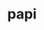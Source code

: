 ---
title: "papi"
layout: cache
categories: [package, develop-2023-06-11]
meta: {"versions": ["6.0.0.1"], "compilers": ["gcc@=11.1.0", "gcc@=7.3.1", "gcc@=7.5.0"], "oss": ["amzn2", "ubuntu18.04", "ubuntu20.04"], "platforms": ["linux"], "targets": ["aarch64", "neoverse_n1", "ppc64le", "x86_64", "x86_64_v3"], "stacks": ["e4s", "e4s-oneapi", "e4s-power", "radiuss", "radiuss-aws", "radiuss-aws-aarch64", "root"], "num_specs": 10, "num_specs_by_stack": {"radiuss-aws": 1, "root": 10, "e4s-power": 2, "radiuss-aws-aarch64": 2, "e4s": 3, "radiuss": 1, "e4s-oneapi": 1}}
spec_details: [{"hash": "3lvbx6abq6z7to3jfheb27cxaxv2lurv", "compiler": "gcc@=7.3.1", "versions": ["6.0.0.1"], "os": "amzn2", "platform": "linux", "target": "x86_64_v3", "variants": ["build_system=autotools", "~cuda", "+example", "~infiniband", "~lmsensors", "~nvml", "~powercap", "~rapl", "~rocm", "~rocm_smi", "~sde", "+shared", "~static_tools"], "stacks": ["radiuss-aws", "root"], "size": "-", "tarball": "https://binaries.spack.io/releases/develop-2023-06-11/build_cache/linux-amzn2-x86_64_v3/gcc-7.3.1/papi-6.0.0.1/linux-amzn2-x86_64_v3-gcc-7.3.1-papi-6.0.0.1-3lvbx6abq6z7to3jfheb27cxaxv2lurv.spack"}, {"hash": "fox3b7glvmcxv4zuc2pu7ywmo3djryed", "compiler": "gcc@=11.1.0", "versions": ["6.0.0.1"], "os": "ubuntu20.04", "platform": "linux", "target": "ppc64le", "variants": ["build_system=autotools", "+cuda", "+example", "~infiniband", "~lmsensors", "~nvml", "~powercap", "~rapl", "~rocm", "~rocm_smi", "~sde", "+shared", "~static_tools"], "stacks": ["root", "e4s-power"], "size": "-", "tarball": "https://binaries.spack.io/releases/develop-2023-06-11/build_cache/linux-ubuntu20.04-ppc64le/gcc-11.1.0/papi-6.0.0.1/linux-ubuntu20.04-ppc64le-gcc-11.1.0-papi-6.0.0.1-fox3b7glvmcxv4zuc2pu7ywmo3djryed.spack"}, {"hash": "i4norjbagfiylvdunsimkpreb5bubjbk", "compiler": "gcc@=11.1.0", "versions": ["6.0.0.1"], "os": "ubuntu20.04", "platform": "linux", "target": "ppc64le", "variants": ["build_system=autotools", "~cuda", "+example", "~infiniband", "~lmsensors", "~nvml", "~powercap", "~rapl", "~rocm", "~rocm_smi", "~sde", "+shared", "~static_tools"], "stacks": ["root", "e4s-power"], "size": "-", "tarball": "https://binaries.spack.io/releases/develop-2023-06-11/build_cache/linux-ubuntu20.04-ppc64le/gcc-11.1.0/papi-6.0.0.1/linux-ubuntu20.04-ppc64le-gcc-11.1.0-papi-6.0.0.1-i4norjbagfiylvdunsimkpreb5bubjbk.spack"}, {"hash": "vnmgeu2o76lwtnjcpnrieual2jikzxge", "compiler": "gcc@=7.3.1", "versions": ["6.0.0.1"], "os": "amzn2", "platform": "linux", "target": "aarch64", "variants": ["build_system=autotools", "~cuda", "+example", "~infiniband", "~lmsensors", "~nvml", "~powercap", "~rapl", "~rocm", "~rocm_smi", "~sde", "+shared", "~static_tools"], "stacks": ["root", "radiuss-aws-aarch64"], "size": "-", "tarball": "https://binaries.spack.io/releases/develop-2023-06-11/build_cache/linux-amzn2-aarch64/gcc-7.3.1/papi-6.0.0.1/linux-amzn2-aarch64-gcc-7.3.1-papi-6.0.0.1-vnmgeu2o76lwtnjcpnrieual2jikzxge.spack"}, {"hash": "gm2jw4dplfuiagqadzsekarmiih6gnsl", "compiler": "gcc@=11.1.0", "versions": ["6.0.0.1"], "os": "ubuntu20.04", "platform": "linux", "target": "x86_64_v3", "variants": ["build_system=autotools", "~cuda", "+example", "~infiniband", "~lmsensors", "~nvml", "~powercap", "~rapl", "~rocm", "~rocm_smi", "~sde", "+shared", "~static_tools"], "stacks": ["e4s", "root"], "size": "-", "tarball": "https://binaries.spack.io/releases/develop-2023-06-11/build_cache/linux-ubuntu20.04-x86_64_v3/gcc-11.1.0/papi-6.0.0.1/linux-ubuntu20.04-x86_64_v3-gcc-11.1.0-papi-6.0.0.1-gm2jw4dplfuiagqadzsekarmiih6gnsl.spack"}, {"hash": "vxzkyvx7o75cg4ydzfms7cxkz2sn3dv5", "compiler": "gcc@=7.5.0", "versions": ["6.0.0.1"], "os": "ubuntu18.04", "platform": "linux", "target": "x86_64_v3", "variants": ["build_system=autotools", "~cuda", "+example", "~infiniband", "~lmsensors", "~nvml", "~powercap", "~rapl", "~rocm", "~rocm_smi", "~sde", "+shared", "~static_tools"], "stacks": ["radiuss", "root"], "size": "-", "tarball": "https://binaries.spack.io/releases/develop-2023-06-11/build_cache/linux-ubuntu18.04-x86_64_v3/gcc-7.5.0/papi-6.0.0.1/linux-ubuntu18.04-x86_64_v3-gcc-7.5.0-papi-6.0.0.1-vxzkyvx7o75cg4ydzfms7cxkz2sn3dv5.spack"}, {"hash": "tt2vfx4d5r6miefqtiomsh4cq2tmaokv", "compiler": "gcc@=7.3.1", "versions": ["6.0.0.1"], "os": "amzn2", "platform": "linux", "target": "neoverse_n1", "variants": ["build_system=autotools", "~cuda", "+example", "~infiniband", "~lmsensors", "~nvml", "~powercap", "~rapl", "~rocm", "~rocm_smi", "~sde", "+shared", "~static_tools"], "stacks": ["root", "radiuss-aws-aarch64"], "size": "-", "tarball": "https://binaries.spack.io/releases/develop-2023-06-11/build_cache/linux-amzn2-neoverse_n1/gcc-7.3.1/papi-6.0.0.1/linux-amzn2-neoverse_n1-gcc-7.3.1-papi-6.0.0.1-tt2vfx4d5r6miefqtiomsh4cq2tmaokv.spack"}, {"hash": "gbuzlmmt4ghcoalkbf46odoccveag5um", "compiler": "gcc@=11.1.0", "versions": ["6.0.0.1"], "os": "ubuntu20.04", "platform": "linux", "target": "x86_64_v3", "variants": ["amdgpu_target=gfx90a", "build_system=autotools", "~cuda", "+example", "~infiniband", "~lmsensors", "~nvml", "~powercap", "~rapl", "+rocm", "~rocm_smi", "~sde", "+shared", "~static_tools"], "stacks": ["e4s", "root"], "size": "-", "tarball": "https://binaries.spack.io/releases/develop-2023-06-11/build_cache/linux-ubuntu20.04-x86_64_v3/gcc-11.1.0/papi-6.0.0.1/linux-ubuntu20.04-x86_64_v3-gcc-11.1.0-papi-6.0.0.1-gbuzlmmt4ghcoalkbf46odoccveag5um.spack"}, {"hash": "x7eu226zdi4ut73puqx73yj623nuieth", "compiler": "gcc@=11.1.0", "versions": ["6.0.0.1"], "os": "ubuntu20.04", "platform": "linux", "target": "x86_64_v3", "variants": ["build_system=autotools", "+cuda", "+example", "~infiniband", "~lmsensors", "~nvml", "~powercap", "~rapl", "~rocm", "~rocm_smi", "~sde", "+shared", "~static_tools"], "stacks": ["e4s", "root"], "size": "-", "tarball": "https://binaries.spack.io/releases/develop-2023-06-11/build_cache/linux-ubuntu20.04-x86_64_v3/gcc-11.1.0/papi-6.0.0.1/linux-ubuntu20.04-x86_64_v3-gcc-11.1.0-papi-6.0.0.1-x7eu226zdi4ut73puqx73yj623nuieth.spack"}, {"hash": "j5quyntbm4jqsvuqkrg6kr3uax5ej6a4", "compiler": "gcc@=11.1.0", "versions": ["6.0.0.1"], "os": "ubuntu20.04", "platform": "linux", "target": "x86_64", "variants": ["build_system=autotools", "~cuda", "+example", "~infiniband", "~lmsensors", "~nvml", "~powercap", "~rapl", "~rocm", "~rocm_smi", "~sde", "+shared", "~static_tools"], "stacks": ["root", "e4s-oneapi"], "size": "-", "tarball": "https://binaries.spack.io/releases/develop-2023-06-11/build_cache/linux-ubuntu20.04-x86_64/gcc-11.1.0/papi-6.0.0.1/linux-ubuntu20.04-x86_64-gcc-11.1.0-papi-6.0.0.1-j5quyntbm4jqsvuqkrg6kr3uax5ej6a4.spack"}]
---